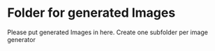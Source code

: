 # Folder for generated Images
Please put generated Images in here.
Create one subfolder per image generator
